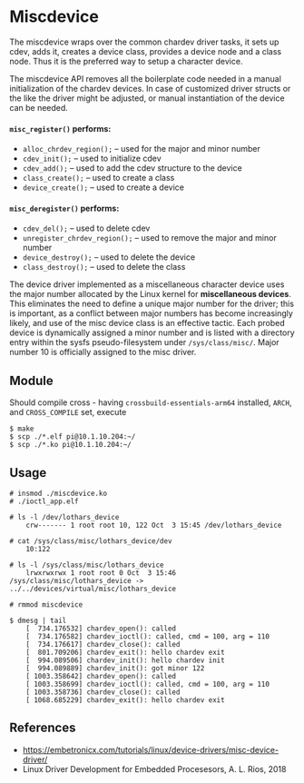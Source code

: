 # Miscdevice

The miscdevice wraps over the common chardev driver tasks, it sets up
cdev, adds it, creates a device class, provides a device node and a
class node. Thus it is the preferred way to setup a character device.  

The miscdevice API removes all the boilerplate code needed in a manual
initialization of the chardev devices. In case of customized driver
structs or the like the driver might be adjusted, or manual
instantiation of the device can be needed.  

#### `misc_register()` performs:

- `alloc_chrdev_region();` – used for the major and minor number
- `cdev_init();` – used to initialize cdev
- `cdev_add();` – used to  add the cdev structure to the device
- `class_create();`  – used to create a class
- `device_create();`  – used to create a device

#### `misc_deregister()` performs:

- `cdev_del();` – used to delete cdev
- `unregister_chrdev_region();`  – used to remove the major and minor number
- `device_destroy();`  – used to delete the device
- `class_destroy();` – used to delete the class

The device driver implemented as a miscellaneous character device uses the
major number allocated by the Linux kernel for **miscellaneous
devices**. This eliminates the need to define a unique major number
for the driver; this is important, as a conflict between major numbers
has become increasingly likely, and use of the misc device class is an
effective tactic. Each probed device is dynamically assigned a minor
number and is listed with a directory entry within the sysfs
pseudo-filesystem under `/sys/class/misc/`. Major number 10 is
officially assigned to the misc driver.  

## Module

Should compile cross - having `crossbuild-essentials-arm64` installed,
`ARCH`, and `CROSS_COMPILE` set, execute  

```
$ make
$ scp ./*.elf pi@10.1.10.204:~/
$ scp ./*.ko pi@10.1.10.204:~/
```

## Usage
```
# insmod ./miscdevice.ko
# ./ioctl_app.elf

# ls -l /dev/lothars_device
    crw------- 1 root root 10, 122 Oct  3 15:45 /dev/lothars_device

# cat /sys/class/misc/lothars_device/dev
    10:122

# ls -l /sys/class/misc/lothars_device
    lrwxrwxrwx 1 root root 0 Oct  3 15:46 /sys/class/misc/lothars_device -> ../../devices/virtual/misc/lothars_device

# rmmod miscdevice

$ dmesg | tail
    [  734.176532] chardev_open(): called
    [  734.176582] chardev_ioctl(): called, cmd = 100, arg = 110
    [  734.176617] chardev_close(): called
    [  801.709206] chardev_exit(): hello chardev exit
    [  994.089506] chardev_init(): hello chardev init
    [  994.089889] chardev_init(): got minor 122
    [ 1003.358642] chardev_open(): called
    [ 1003.358699] chardev_ioctl(): called, cmd = 100, arg = 110
    [ 1003.358736] chardev_close(): called
    [ 1068.685229] chardev_exit(): hello chardev exit
```

## References
* https://embetronicx.com/tutorials/linux/device-drivers/misc-device-driver/
* Linux Driver Development for Embedded Procesesors, A. L. Rios, 2018
